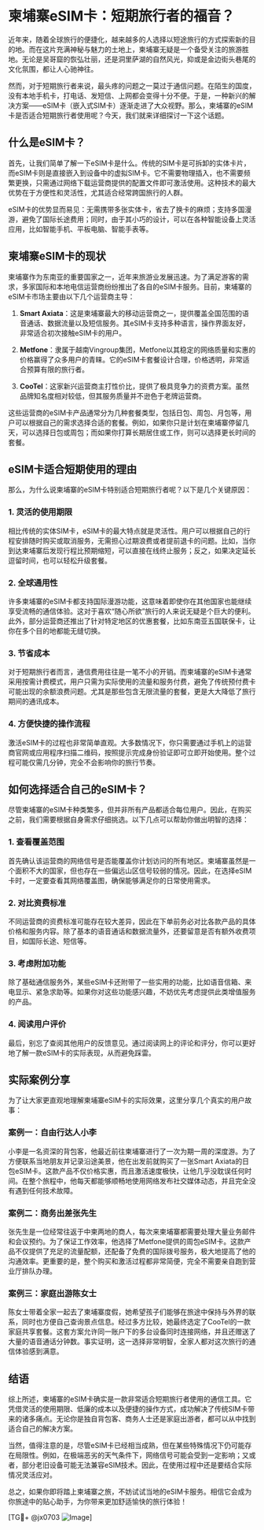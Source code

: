 # 柬埔寨eSIM卡：短期旅行者的福音？

近年来，随着全球旅行的便捷化，越来越多的人选择以短途旅行的方式探索新的目的地。而在这片充满神秘与魅力的土地上，柬埔寨无疑是一个备受关注的旅游胜地。无论是吴哥窟的恢弘壮丽，还是洞里萨湖的自然风光，抑或是金边街头巷尾的文化氛围，都让人心驰神往。

然而，对于短期旅行者来说，最头疼的问题之一莫过于通信问题。在陌生的国度，没有本地手机卡，打电话、发短信、上网都会变得十分不便。于是，一种新兴的解决方案——eSIM卡（嵌入式SIM卡）逐渐走进了大众视野。那么，柬埔寨的eSIM卡是否适合短期旅行者使用呢？今天，我们就来详细探讨一下这个话题。

## 什么是eSIM卡？

首先，让我们简单了解一下eSIM卡是什么。传统的SIM卡是可拆卸的实体卡片，而eSIM卡则是直接嵌入到设备中的虚拟SIM卡。它不需要物理插入，也不需要频繁更换，只需通过网络下载运营商提供的配置文件即可激活使用。这种技术的最大优势在于方便性和灵活性，尤其适合经常跨国旅行的人群。

eSIM卡的优势显而易见：无需携带多张实体卡，省去了换卡的麻烦；支持多国漫游，避免了国际长途费用；同时，由于其小巧的设计，可以在各种智能设备上灵活应用，比如智能手机、平板电脑、智能手表等。

## 柬埔寨eSIM卡的现状

柬埔寨作为东南亚的重要国家之一，近年来旅游业发展迅速。为了满足游客的需求，多家国际和本地电信运营商纷纷推出了各自的eSIM卡服务。目前，柬埔寨的eSIM卡市场主要由以下几个运营商主导：

1. **Smart Axiata**：这是柬埔寨最大的移动运营商之一，提供覆盖全国范围的语音通话、数据流量以及短信服务。其eSIM卡支持多种语言，操作界面友好，非常适合初次接触eSIM卡的用户。
   
2. **Metfone**：隶属于越南Vingroup集团，Metfone以其稳定的网络质量和实惠的价格赢得了众多用户的青睐。它的eSIM卡套餐设计合理，价格透明，非常适合预算有限的旅行者。

3. **CooTel**：这家新兴运营商主打性价比，提供了极具竞争力的资费方案。虽然品牌知名度相对较低，但其服务质量并不逊色于老牌运营商。

这些运营商的eSIM卡产品通常分为几种套餐类型，包括日包、周包、月包等，用户可以根据自己的需求选择合适的套餐。例如，如果你只是计划在柬埔寨停留几天，可以选择日包或周包；而如果你打算长期居住或工作，则可以选择更长时间的套餐。

## eSIM卡适合短期使用的理由

那么，为什么说柬埔寨的eSIM卡特别适合短期旅行者呢？以下是几个关键原因：

### 1. 灵活的使用期限

相比传统的实体SIM卡，eSIM卡的最大特点就是灵活性。用户可以根据自己的行程安排随时购买或取消服务，无需担心过期浪费或者提前退卡的问题。比如，当你到达柬埔寨后发现行程比预期缩短，可以直接在线终止服务；反之，如果决定延长逗留时间，也可以轻松升级套餐。

### 2. 全球通用性

许多柬埔寨的eSIM卡都支持国际漫游功能，这意味着即使你在其他国家也能继续享受流畅的通信体验。这对于喜欢“随心所欲”旅行的人来说无疑是个巨大的便利。此外，部分运营商还推出了针对特定地区的优惠套餐，比如东南亚五国联保卡，让你在多个目的地都能无缝切换。

### 3. 节省成本

对于短期旅行者而言，通信费用往往是一笔不小的开销。而柬埔寨的eSIM卡通常采用按需计费模式，用户只需为实际使用的流量和服务付费，避免了传统预付费卡可能出现的余额浪费问题。尤其是那些包含无限流量的套餐，更是大大降低了旅行期间的通讯成本。

### 4. 方便快捷的操作流程

激活eSIM卡的过程也非常简单直观。大多数情况下，你只需要通过手机上的运营商官网或应用程序扫描二维码，按照提示完成身份验证即可立即开始使用。整个过程可能仅需几分钟，完全不会影响你的旅行节奏。

## 如何选择适合自己的eSIM卡？

尽管柬埔寨的eSIM卡种类繁多，但并非所有产品都适合每位用户。因此，在购买之前，我们需要根据自身需求仔细挑选。以下几点可以帮助你做出明智的选择：

### 1. 查看覆盖范围

首先确认该运营商的网络信号是否能覆盖你计划访问的所有地区。柬埔寨虽然是一个面积不大的国家，但也存在一些偏远山区信号较弱的情况。因此，在选择eSIM卡时，一定要查看其网络覆盖图，确保能够满足你的日常使用需求。

### 2. 对比资费标准

不同运营商的资费标准可能存在较大差异，因此在下单前务必对比各款产品的具体价格和服务内容。除了基本的语音通话和数据流量外，还要留意是否有额外收费项目，如国际长途、短信等。

### 3. 考虑附加功能

除了基础通信服务外，某些eSIM卡还附带了一些实用的功能，比如语音信箱、来电显示、紧急求助等。如果你对这些功能感兴趣，不妨优先考虑提供此类增值服务的产品。

### 4. 阅读用户评价

最后，别忘了查阅其他用户的反馈意见。通过阅读网上的评论和评分，你可以更好地了解一款eSIM卡的实际表现，从而避免踩雷。

## 实际案例分享

为了让大家更直观地理解柬埔寨eSIM卡的实际效果，这里分享几个真实的用户故事：

### 案例一：自由行达人小李

小李是一名资深的背包客，他最近前往柬埔寨进行了一次为期一周的深度游。为了方便联系当地朋友并记录沿途美景，他在出发前就购买了一张Smart Axiata的日包eSIM卡。这款产品不仅价格实惠，而且激活速度极快，让他几乎没耽误任何时间。在整个旅程中，他每天都能够顺畅地使用网络发布社交媒体动态，并且完全没有遇到任何技术故障。

### 案例二：商务出差张先生

张先生是一位经常往返于中柬两地的商人，每次来柬埔寨都需要处理大量业务邮件和会议预约。为了保证工作效率，他选择了Metfone提供的周包eSIM卡。这款产品不仅提供了充足的流量配额，还配备了免费的国际拨号服务，极大地提高了他的沟通效率。更重要的是，整个购买和激活过程都非常简便，完全不需要亲自跑到营业厅排队办理。

### 案例三：家庭出游陈女士

陈女士带着全家一起去了柬埔寨度假，她希望孩子们能够在旅途中保持与外界的联系，同时也方便自己查询景点信息。经过多方比较，她最终选定了CooTel的一款家庭共享套餐。这套方案允许同一账户下的多台设备同时连接网络，并且还赠送了大量的语音通话分钟数。事实证明，这一选择非常明智，全家人都对这次旅行的通信体验感到满意。

## 结语

综上所述，柬埔寨的eSIM卡确实是一款非常适合短期旅行者使用的通信工具。它凭借灵活的使用期限、低廉的成本以及便捷的操作方式，成功解决了传统SIM卡带来的诸多痛点。无论你是独自背包客、商务人士还是家庭出游者，都可以从中找到适合自己的解决方案。

当然，值得注意的是，尽管eSIM卡已经相当成熟，但在某些特殊情况下仍可能存在局限性。例如，在极端恶劣的天气条件下，网络信号可能会受到一定影响；又或者，部分老旧设备可能无法兼容eSIM技术。因此，在使用过程中还是要结合实际情况灵活应对。

总之，如果你即将踏上柬埔寨之旅，不妨试试当地的eSIM卡服务。相信它会成为你旅途中的贴心助手，为你带来更加舒适愉快的旅行体验！

[TG💪+ @jx0703 ![Image](https://github.com/user-attachments/assets/dbca1d08-cadb-493c-b0ec-ad6f7a83f270)]